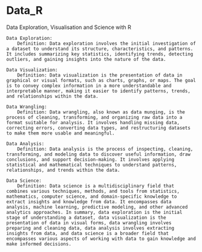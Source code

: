 # Data_R
Data Exploration, Visualisation and Science with R

    Data Exploration:
        Definition: Data exploration involves the initial investigation of a dataset to understand its structure, characteristics, and patterns. It includes summarizing key statistics, identifying trends, detecting outliers, and gaining insights into the nature of the data.

    Data Visualization:
        Definition: Data visualization is the presentation of data in graphical or visual formats, such as charts, graphs, or maps. The goal is to convey complex information in a more understandable and interpretable manner, making it easier to identify patterns, trends, and relationships within the data.

    Data Wrangling:
        Definition: Data wrangling, also known as data munging, is the process of cleaning, transforming, and organizing raw data into a format suitable for analysis. It involves handling missing data, correcting errors, converting data types, and restructuring datasets to make them more usable and meaningful.

    Data Analysis:
        Definition: Data analysis is the process of inspecting, cleaning, transforming, and modeling data to discover useful information, draw conclusions, and support decision-making. It involves applying statistical and mathematical techniques to understand patterns, relationships, and trends within the data.

    Data Science:
        Definition: Data science is a multidisciplinary field that combines various techniques, methods, and tools from statistics, mathematics, computer science, and domain-specific knowledge to extract insights and knowledge from data. It encompasses data analysis, machine learning, predictive modeling, and other advanced analytics approaches. In summary, data exploration is the initial stage of understanding a dataset, data visualization is the presentation of data in visual forms, data wrangling involves preparing and cleaning data, data analysis involves extracting insights from data, and data science is a broader field that encompasses various aspects of working with data to gain knowledge and make informed decisions.

